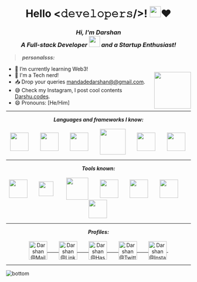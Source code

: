 <h1 align="center"> 
 Hello <𝚍𝚎𝚟𝚎𝚕𝚘𝚙𝚎𝚛𝚜/>! <img src="assets/gifs/Hi.gif" width="30px">❤
</h1>

<h3 align="center">
  <em>
    Hi, I'm Darshan <br>
    A <b>Full-stack Developer</b> <img src="assets/gifs/Developer.gif" width="30px"> and a Startup Enthusiast!
  </em>
</h3>

> &nbsp;***personalsss:***
-   🌱 I’m currently learning Web3!
-   🌌 I'm a Tech nerd! <img src="assets/gifs/Rocket.gif" width="100px" align="right" />
-   📥 Drop your queries <a target="_blank" href="mailto:mandadedarshan@gmail.com">mandadedarshan@@gmail.com</a>.
-   😅 Check my Instagram, I post cool contents <a href="https://www.instagram.com/Darshu.codes/">Darshu.codes</a>.
-   😄 Pronouns: [He/Him]
<hr>

<p align="center">
<i><b>Languages and frameworks I know:</b></i> 
  <br><br>
  <img align="center" src="assets/languages/html-5.svg" width="50px" />&nbsp;&nbsp;&nbsp;&nbsp;&nbsp;&nbsp;&nbsp;
  <img align="center" src="assets/languages/react.png" width="50px" />&nbsp;&nbsp;&nbsp;&nbsp;&nbsp;&nbsp;&nbsp;
  <img align="center" src="assets/languages/nodejs.svg" width="50px" />&nbsp;&nbsp;&nbsp;&nbsp;&nbsp;&nbsp;&nbsp;
  <img align="center" src="assets/languages/express.jpg" width="70px"/>&nbsp;&nbsp;&nbsp;&nbsp;&nbsp;&nbsp;&nbsp;
  <img align="center" src="assets/languages/css.svg" width="50px" />&nbsp;&nbsp;&nbsp;&nbsp;&nbsp;&nbsp;&nbsp;
  <img align="center" src="assets/languages/javascript.svg" width="50px" />&nbsp;
</p>

<hr>

<p align="center">
<i><b>Tools known:</b></i> 
  <br><br>
  <img align="center" src="assets/tools/sublime.svg" width="50px" />&nbsp;&nbsp;&nbsp;&nbsp;&nbsp;&nbsp;&nbsp;
  <img align="center" src="assets/tools/firebase.svg" width="40px" />&nbsp; &nbsp;&nbsp;&nbsp;&nbsp;&nbsp;&nbsp;
  <img align="center" src="assets/tools/mongodb.svg" width="60px" />&nbsp;&nbsp;&nbsp;&nbsp;&nbsp;&nbsp;&nbsp;
  <img align="center" src="assets/tools/vs-code.png" width="50px" />&nbsp;&nbsp;&nbsp;&nbsp;&nbsp;&nbsp;&nbsp;
  <img align="center" src="assets/tools/cmd.svg" width="50px" />&nbsp;&nbsp;&nbsp;&nbsp;&nbsp;&nbsp;&nbsp;
  <img align="center" src="assets/tools/git.svg" width="50px" />&nbsp;&nbsp;&nbsp;&nbsp;&nbsp;&nbsp;&nbsp;
  <img align="center" src="assets/tools/github.svg" width="50px" />&nbsp;
</p>

<hr>

<p align = "center">
  <i><b>Profiles:</b></i><br><br>
  <a href="mailto:mandadedarshan@gmail.com">
    <img align="center" alt="Darshan @Mail" width="50px" src="assets/handles/gmail.svg" />&nbsp;&nbsp;&nbsp;&nbsp;&nbsp;&nbsp;&nbsp;
  </a>
  <a href="https://www.linkedin.com/in/darshan-mandade-2164311b9/">
    <img align="center" alt="Darshan @LinkedIN" width="50px" src="assets/handles/linkedin.svg" />&nbsp;&nbsp;&nbsp;&nbsp;&nbsp;&nbsp;&nbsp;
  </a>
  <a href="https://hashnode.com/@Darshancodes">
    <img align="center" src="assets/handles/medium.svg" alt="Darshan @Hashnode Profile" width="50px">&nbsp;&nbsp;&nbsp;&nbsp;&nbsp;&nbsp;&nbsp;
  </a>
  <a href="https://twitter.com/Darshanshub">
    <img align="center" alt="Darshan @Twitter" width="50px" src="assets/handles/twitter.png" />&nbsp;&nbsp;&nbsp;&nbsp;&nbsp;&nbsp;&nbsp;
  </a>
  <a href="https://www.instagram.com/Darshu.codes">
    <img align="center" alt="Darshan @Instagram" width="50px" src="assets/handles/instagram.svg" />&nbsp;
  </a>
</p>

<hr>
<img src="https://raw.githubusercontent.com/Trilokia/Trilokia/379277808c61ef204768a61bbc5d25bc7798ccf1/bottom_header.svg" alt="bottom" />

